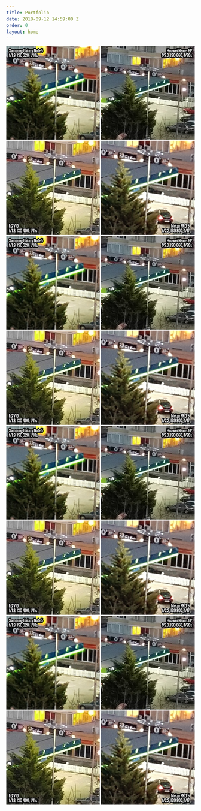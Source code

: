 ```yaml
---
title: Portfolio
date: 2018-09-12 14:59:00 Z
order: 0
layout: home
---
```

<!-- To choose the value by which you want to sort add -->
<div class="gallery">
	<a href="img/3.jpg">
		<img class="img-responsive" alt="sample" src="assets/3.jpg">
	</a>
	<a href="img/3.jpg">
		<img class="img-responsive" alt="sample" src="assets/3.jpg">
	</a>
	<a href="img/3.jpg">
		<img class="img-responsive" alt="sample" src="assets/3.jpg">
	</a>
	<a href="img/3.jpg">
		<img class="img-responsive" alt="sample" src="assets/3.jpg">
	</a>
</div>